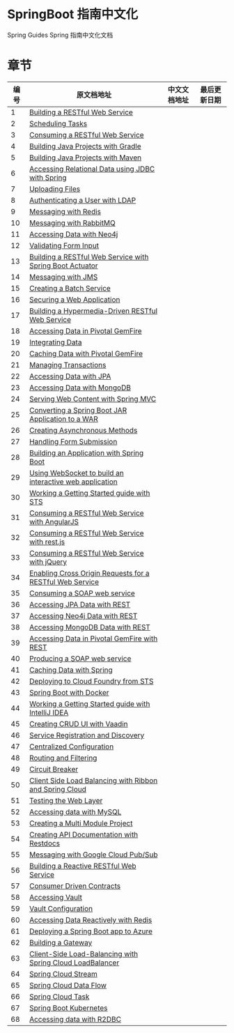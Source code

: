 # SpringBoot 指南中文化
 Spring Guides Spring  指南中文化文档



# 章节

| 编号 | 原文档地址                                                   | 中文文档地址 | 最后更新日期 |
| ---- | ------------------------------------------------------------ | ------------ | ------------ |
| 1    | [Building a RESTful Web Service](https://spring.io/guides/gs/rest-service/) |              |              |
| 2    | [Scheduling Tasks](https://spring.io/guides/gs/scheduling-tasks/) |              |              |
| 3    | [Consuming a RESTful Web Service](https://spring.io/guides/gs/consuming-rest/) |              |              |
| 4    | [Building Java Projects with Gradle](https://spring.io/guides/gs/gradle/) |              |              |
| 5    | [Building Java Projects with Maven](https://spring.io/guides/gs/maven/) |              |              |
| 6    | [Accessing Relational Data using JDBC with Spring](https://spring.io/guides/gs/relational-data-access/) |              |              |
| 7    | [Uploading Files](https://spring.io/guides/gs/uploading-files/) |              |              |
| 8    | [Authenticating a User with LDAP](https://spring.io/guides/gs/authenticating-ldap/) |              |              |
| 9    | [Messaging with Redis](https://spring.io/guides/gs/messaging-redis/) |              |              |
| 10   | [Messaging with RabbitMQ](https://spring.io/guides/gs/messaging-rabbitmq/) |              |              |
| 11   | [Accessing Data with Neo4j](https://spring.io/guides/gs/accessing-data-neo4j/) |              |              |
| 12   | [Validating Form Input](https://spring.io/guides/gs/validating-form-input/) |              |              |
| 13   | [Building a RESTful Web Service with Spring Boot Actuator](https://spring.io/guides/gs/actuator-service/) |              |              |
| 14   | [Messaging with JMS](https://spring.io/guides/gs/messaging-jms/) |              |              |
| 15   | [Creating a Batch Service](https://spring.io/guides/gs/batch-processing/) |              |              |
| 16   | [Securing a Web Application](https://spring.io/guides/gs/securing-web/) |              |              |
| 17   | [Building a Hypermedia-Driven RESTful Web Service](https://spring.io/guides/gs/rest-hateoas/) |              |              |
| 18   | [Accessing Data in Pivotal GemFire](https://spring.io/guides/gs/accessing-data-gemfire/) |              |              |
| 19   | [Integrating Data](https://spring.io/guides/gs/integration/) |              |              |
| 20   | [Caching Data with Pivotal GemFire](https://spring.io/guides/gs/caching-gemfire/) |              |              |
| 21   | [Managing Transactions](https://spring.io/guides/gs/managing-transactions/) |              |              |
| 22   | [Accessing Data with JPA](https://spring.io/guides/gs/accessing-data-jpa/) |              |              |
| 23   | [Accessing Data with MongoDB](https://spring.io/guides/gs/accessing-data-mongodb/) |              |              |
| 24   | [Serving Web Content with Spring MVC](https://spring.io/guides/gs/serving-web-content/) |              |              |
| 25   | [Converting a Spring Boot JAR Application to a WAR](https://spring.io/guides/gs/convert-jar-to-war/) |              |              |
| 26   | [Creating Asynchronous Methods](https://spring.io/guides/gs/async-method/) |              |              |
| 27   | [Handling Form Submission](https://spring.io/guides/gs/handling-form-submission/) |              |              |
| 28   | [Building an Application with Spring Boot](https://spring.io/guides/gs/spring-boot/) |              |              |
| 29   | [Using WebSocket to build an interactive web application](https://spring.io/guides/gs/messaging-stomp-websocket/) |              |              |
| 30   | [Working a Getting Started guide with STS](https://spring.io/guides/gs/sts/) |              |              |
| 31   | [Consuming a RESTful Web Service with AngularJS](https://spring.io/guides/gs/consuming-rest-angularjs/) |              |              |
| 32   | [Consuming a RESTful Web Service with rest.js](https://spring.io/guides/gs/consuming-rest-restjs/) |              |              |
| 33   | [Consuming a RESTful Web Service with jQuery](https://spring.io/guides/gs/consuming-rest-jquery/) |              |              |
| 34   | [Enabling Cross Origin Requests for a RESTful Web Service](https://spring.io/guides/gs/rest-service-cors/) |              |              |
| 35   | [Consuming a SOAP web service](https://spring.io/guides/gs/consuming-web-service/) |              |              |
| 36   | [Accessing JPA Data with REST](https://spring.io/guides/gs/accessing-data-rest/) |              |              |
| 37   | [Accessing Neo4j Data with REST](https://spring.io/guides/gs/accessing-neo4j-data-rest/) |              |              |
| 38   | [Accessing MongoDB Data with REST](https://spring.io/guides/gs/accessing-mongodb-data-rest/) |              |              |
| 39   | [Accessing Data in Pivotal GemFire with REST](https://spring.io/guides/gs/accessing-gemfire-data-rest/) |              |              |
| 40   | [Producing a SOAP web service](https://spring.io/guides/gs/producing-web-service/) |              |              |
| 41   | [Caching Data with Spring](https://spring.io/guides/gs/caching/) |              |              |
| 42   | [Deploying to Cloud Foundry from STS](https://spring.io/guides/gs/sts-cloud-foundry-deployment/) |              |              |
| 43   | [Spring Boot with Docker](https://spring.io/guides/gs/spring-boot-docker/) |              |              |
| 44   | [Working a Getting Started guide with IntelliJ IDEA](https://spring.io/guides/gs/intellij-idea/) |              |              |
| 45   | [Creating CRUD UI with Vaadin](https://spring.io/guides/gs/crud-with-vaadin/) |              |              |
| 46   | [Service Registration and Discovery](https://spring.io/guides/gs/service-registration-and-discovery/) |              |              |
| 47   | [Centralized Configuration](https://spring.io/guides/gs/centralized-configuration/) |              |              |
| 48   | [Routing and Filtering](https://spring.io/guides/gs/routing-and-filtering/) |              |              |
| 49   | [Circuit Breaker](https://spring.io/guides/gs/circuit-breaker/) |              |              |
| 50   | [Client Side Load Balancing with Ribbon and Spring Cloud](https://spring.io/guides/gs/client-side-load-balancing/) |              |              |
| 51   | [Testing the Web Layer](https://spring.io/guides/gs/testing-web/) |              |              |
| 52   | [Accessing data with MySQL](https://spring.io/guides/gs/accessing-data-mysql/) |              |              |
| 53   | [Creating a Multi Module Project](https://spring.io/guides/gs/multi-module/) |              |              |
| 54   | [Creating API Documentation with Restdocs](https://spring.io/guides/gs/testing-restdocs/) |              |              |
| 55   | [Messaging with Google Cloud Pub/Sub](https://spring.io/guides/gs/messaging-gcp-pubsub/) |              |              |
| 56   | [Building a Reactive RESTful Web Service](https://spring.io/guides/gs/reactive-rest-service/) |              |              |
| 57   | [Consumer Driven Contracts](https://spring.io/guides/gs/contract-rest/) |              |              |
| 58   | [Accessing Vault](https://spring.io/guides/gs/accessing-vault/) |              |              |
| 59   | [Vault Configuration](https://spring.io/guides/gs/vault-config/) |              |              |
| 60   | [Accessing Data Reactively with Redis](https://spring.io/guides/gs/spring-data-reactive-redis/) |              |              |
| 61   | [Deploying a Spring Boot app to Azure](https://spring.io/guides/gs/spring-boot-for-azure/) |              |              |
| 62   | [Building a Gateway](https://spring.io/guides/gs/gateway/)   |              |              |
| 63   | [Client-Side Load-Balancing with Spring Cloud LoadBalancer](https://spring.io/guides/gs/spring-cloud-loadbalancer/) |              |              |
| 64   | [Spring Cloud Stream](https://spring.io/guides/gs/spring-cloud-stream/) |              |              |
| 65   | [Spring Cloud Data Flow](https://spring.io/guides/gs/spring-cloud-dataflow/) |              |              |
| 66   | [Spring Cloud Task](https://spring.io/guides/gs/spring-cloud-task/) |              |              |
| 67   | [Spring Boot Kubernetes](https://spring.io/guides/gs/spring-boot-kubernetes/) |              |              |
| 68   | [Accessing data with R2DBC](https://spring.io/guides/gs/accessing-data-r2dbc/) |              |              |

